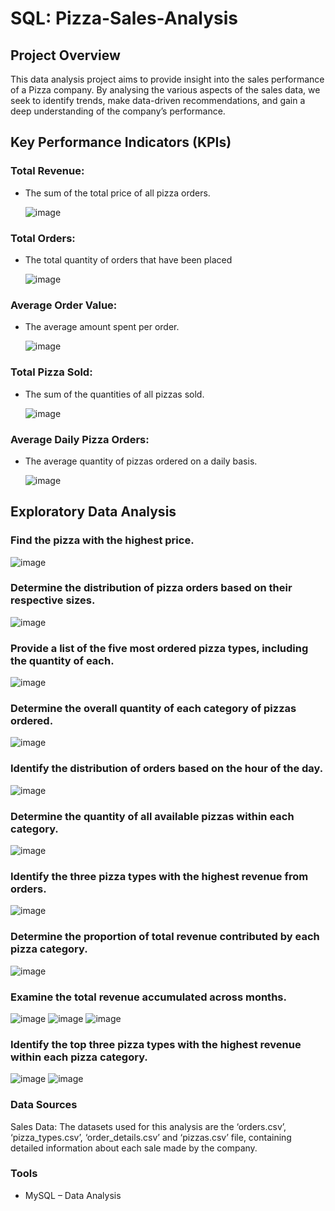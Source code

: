 # SQL: Pizza-Sales-Analysis

## Project Overview
This data analysis project aims to provide insight into the sales performance of a Pizza company. By analysing the various aspects of the sales data, we seek to identify trends, make data-driven recommendations, and gain a deep understanding of the company’s performance. 

## Key Performance Indicators (KPIs)

### Total Revenue:
- The sum of the total price of all pizza orders.

  ![image](https://github.com/dnoruttom/SQL---Pizza-Sales-Analysis/assets/98158310/0a2d5b6d-284e-4bb4-b4e5-4fcfaa9076dd)

### Total Orders: 
- The total quantity of orders that have been placed

  ![image](https://github.com/dnoruttom/SQL---Pizza-Sales-Analysis/assets/98158310/7242258e-1377-4d6b-a557-734fb2d4d601)

### Average Order Value:
- The average amount spent per order.

  ![image](https://github.com/dnoruttom/SQL---Pizza-Sales-Analysis/assets/98158310/580aaf80-eab0-465f-bdd6-1c56e14b0f2b)

### Total Pizza Sold:
- The sum of the quantities of all pizzas sold.

  ![image](https://github.com/dnoruttom/SQL---Pizza-Sales-Analysis/assets/98158310/f373418c-e786-44bb-bcc6-f255c4e3ebdd)

### Average Daily Pizza Orders:
- The average quantity of pizzas ordered on a daily basis.

  ![image](https://github.com/dnoruttom/SQL---Pizza-Sales-Analysis/assets/98158310/accd90b0-671e-4799-a64e-f964ae6fd49d)


## Exploratory Data Analysis

### Find the pizza with the highest price.

  ![image](https://github.com/dnoruttom/SQL---Pizza-Sales-Analysis/assets/98158310/a9d4cae7-c507-4a26-ac81-3c08138ff646)

### Determine the distribution of pizza orders based on their respective sizes.

  ![image](https://github.com/dnoruttom/SQL---Pizza-Sales-Analysis/assets/98158310/3618a6b1-2986-46d4-bedc-8849dc556b07)
  
### Provide a list of the five most ordered pizza types, including the quantity of each.

  ![image](https://github.com/dnoruttom/SQL---Pizza-Sales-Analysis/assets/98158310/73a74ccc-e96d-4520-8788-b08b68ea28fa)

### Determine the overall quantity of each category of pizzas ordered.

  ![image](https://github.com/dnoruttom/SQL---Pizza-Sales-Analysis/assets/98158310/23749bd0-af35-41d1-b323-099e2affa69b)

### Identify the distribution of orders based on the hour of the day.

  ![image](https://github.com/dnoruttom/SQL---Pizza-Sales-Analysis/assets/98158310/7d6c7f34-7d3c-4168-830e-d537e8f497f0)

### Determine the quantity of all available pizzas within each category.

  ![image](https://github.com/dnoruttom/SQL---Pizza-Sales-Analysis/assets/98158310/9f5d7adc-cd5a-4245-8a55-8a83ba71e0b4)

### Identify the three pizza types with the highest revenue from orders.

  ![image](https://github.com/dnoruttom/SQL---Pizza-Sales-Analysis/assets/98158310/aa1d9b08-273f-4019-b531-06d89d6e2d08)

### Determine the proportion of total revenue contributed by each pizza category.

  ![image](https://github.com/dnoruttom/SQL---Pizza-Sales-Analysis/assets/98158310/76c1cd5c-df7d-4da9-86df-e30d74fc8a2a)

### Examine the total revenue accumulated across months.

  ![image](https://github.com/dnoruttom/SQL---Pizza-Sales-Analysis/assets/98158310/cc1b07dd-2922-4a62-8b6f-4a9bfc7b4db0)
  ![image](https://github.com/dnoruttom/SQL---Pizza-Sales-Analysis/assets/98158310/66486d50-6231-4f44-8994-af8d6667a74c)
  ![image](https://github.com/dnoruttom/SQL---Pizza-Sales-Analysis/assets/98158310/d7d8dfe4-a726-47ed-bc44-33249a8c50ba)

### Identify the top three pizza types with the highest revenue within each pizza category.

  ![image](https://github.com/dnoruttom/SQL---Pizza-Sales-Analysis/assets/98158310/1e977280-df7b-467e-a23e-f27fd2077bc0)
  ![image](https://github.com/dnoruttom/SQL---Pizza-Sales-Analysis/assets/98158310/5ebabd3d-ca8c-4e2c-900c-35dca3b3df49)


### Data Sources
Sales Data: The datasets used for this analysis are the ‘orders.csv’, ‘pizza_types.csv’, ‘order_details.csv’ and ‘pizzas.csv’ file, containing detailed information about each sale made by the company.

### Tools
-	MySQL – Data Analysis
